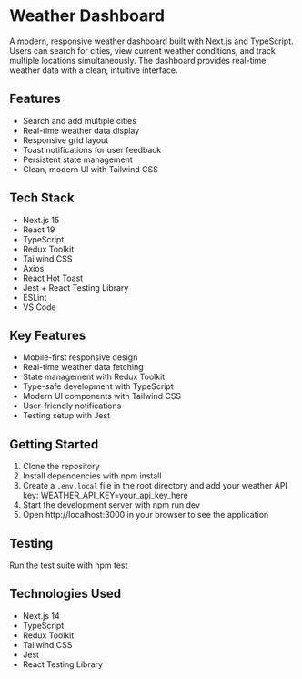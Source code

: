 # Weather Dashboard

A modern, responsive weather dashboard built with Next.js and TypeScript. Users can search for cities, view current weather conditions, and track multiple locations simultaneously. The dashboard provides real-time weather data with a clean, intuitive interface.

## Features

- Search and add multiple cities
- Real-time weather data display
- Responsive grid layout
- Toast notifications for user feedback
- Persistent state management
- Clean, modern UI with Tailwind CSS

## Tech Stack
- Next.js 15
- React 19
- TypeScript
- Redux Toolkit
- Tailwind CSS
- Axios
- React Hot Toast
- Jest + React Testing Library
- ESLint
- VS Code

## Key Features

- Mobile-first responsive design
- Real-time weather data fetching
- State management with Redux Toolkit
- Type-safe development with TypeScript
- Modern UI components with Tailwind CSS
- User-friendly notifications
- Testing setup with Jest

## Getting Started

1. Clone the repository
2. Install dependencies with npm install
3. Create a `.env.local` file in the root directory and add your weather API key:
   WEATHER_API_KEY=your_api_key_here
4. Start the development server with npm run dev
5. Open http://localhost:3000 in your browser to see the application

## Testing

Run the test suite with npm test

## Technologies Used

- Next.js 14
- TypeScript
- Redux Toolkit
- Tailwind CSS
- Jest
- React Testing Library
